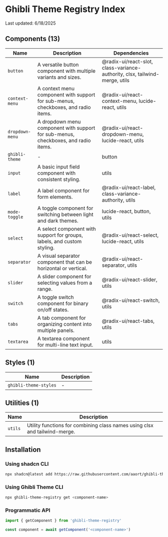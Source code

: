 # Ghibli Theme Registry Index

Last updated: 6/18/2025

## Components (13)

| Name | Description | Dependencies |
|------|-------------|--------------|
| `button` | A versatile button component with multiple variants and sizes. | @radix-ui/react-slot, class-variance-authority, clsx, tailwind-merge, utils |
| `context-menu` | A context menu component with support for sub-menus, checkboxes, and radio items. | @radix-ui/react-context-menu, lucide-react, utils |
| `dropdown-menu` | A dropdown menu component with support for sub-menus, checkboxes, and radio items. | @radix-ui/react-dropdown-menu, lucide-react, utils |
| `ghibli-theme` | - | button |
| `input` | A basic input field component with consistent styling. | utils |
| `label` | A label component for form elements. | @radix-ui/react-label, class-variance-authority, utils |
| `mode-toggle` | A toggle component for switching between light and dark themes. | lucide-react, button, utils |
| `select` | A select component with support for groups, labels, and custom styling. | @radix-ui/react-select, lucide-react, utils |
| `separator` | A visual separator component that can be horizontal or vertical. | @radix-ui/react-separator, utils |
| `slider` | A slider component for selecting values from a range. | @radix-ui/react-slider, utils |
| `switch` | A toggle switch component for binary on/off states. | @radix-ui/react-switch, utils |
| `tabs` | A tab component for organizing content into multiple panels. | @radix-ui/react-tabs, utils |
| `textarea` | A textarea component for multi-line text input. | utils |

## Styles (1)

| Name | Description |
|------|-------------|
| `ghibli-theme-styles` | - |

## Utilities (1)

| Name | Description |
|------|-------------|
| `utils` | Utility functions for combining class names using clsx and tailwind-merge. |

## Installation

### Using shadcn CLI

```bash
npx shadcn@latest add https://raw.githubusercontent.com/aaort/ghibli-theme-registry/main/registry/<component-name>.json
```

### Using Ghibli Theme CLI

```bash
npx ghibli-theme-registry get <component-name>
```

### Programmatic API

```javascript
import { getComponent } from 'ghibli-theme-registry'

const component = await getComponent('<component-name>')
```
